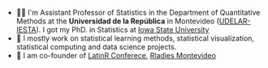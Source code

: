 -   👩‍🎓 I'm Assistant Professor of Statistics in the Department of Quantitative Methods at the **Universidad de la República** in Montevideo ([UDELAR-IESTA](http://www.iesta.edu.uy)). I got my PhD. in Statistics at [Iowa State University](https://www.stat.iastate.edu)
-   🔭 I mostly work on statistical learning methods, statistical visualization, statistical computing and data science projects.
-   🎯 I am co-founder of [LatinR Conferece](https://latin-r.com), [Rladies Montevideo](https://www.meetup.com/rladies-montevideo/)
  
